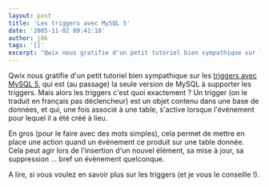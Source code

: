 ```yaml
---
layout: post
title: 'Les triggers avec MySQL 5'
date: '2005-11-02 09:41:10'
author: j0k
tags: '[]'
excerpt: "Qwix nous gratifie d'un petit tutoriel bien sympathique sur les [triggers avec MySQL 5](http://qwix.media-box.net/index.php/2005/11/02/118-LesTriggersAvecMysql5), qui est (au passage) la seule version de MySQL à supporter les triggers.     \nMais alors les triggers c'est quoi exactement ?   Un trigger (on le traduit en français pas déclencheur) est      …"
---
```


Qwix nous gratifie d'un petit tutoriel bien sympathique sur les [triggers avec MySQL 5](http://qwix.media-box.net/index.php/2005/11/02/118-LesTriggersAvecMysql5), qui est (au passage) la seule version de MySQL à supporter les triggers.
Mais alors les triggers c'est quoi exactement ?   Un trigger (on le traduit en français pas déclencheur) est un objet contenu dans une base de données, et qui, une fois associé à une table, s'active lorsque l'événement pour lequel il a été créé à lieu.

En gros (pour le faire avec des mots simples), cela permet de mettre en place une action quand un événement ce produit sur une table donnée. Cela peut agir lors de l'insertion d'un nouvel élément, sa mise à jour, sa suppression ... bref un évènement quelconque.

A lire, si vous voulez en savoir plus sur les triggers (et je vous le conseille !).
